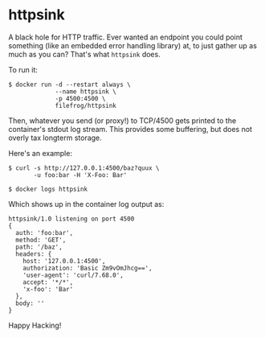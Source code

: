 httpsink
========

A black hole for HTTP traffic.  Ever wanted an endpoint you could
point something (like an embedded error handling library) at, to
just gather up as much as you can?  That's what `httpsink` does.

To run it:

    $ docker run -d --restart always \
                 --name httpsink \
                 -p 4500:4500 \
                 filefrog/httpsink

Then, whatever you send (or proxy!) to TCP/4500 gets printed to
the container's stdout log stream.  This provides some buffering,
but does not overly tax longterm storage.

Here's an example:

    $ curl -s http://127.0.0.1:4500/baz?quux \
           -u foo:bar -H 'X-Foo: Bar'

    $ docker logs httpsink

Which shows up in the container log output as:

```
httpsink/1.0 listening on port 4500
{
  auth: 'foo:bar',
  method: 'GET',
  path: '/baz',
  headers: {
    host: '127.0.0.1:4500',
    authorization: 'Basic Zm9vOmJhcg==',
    'user-agent': 'curl/7.68.0',
    accept: '*/*',
    'x-foo': 'Bar'
  },
  body: ''
}
```

Happy Hacking!
